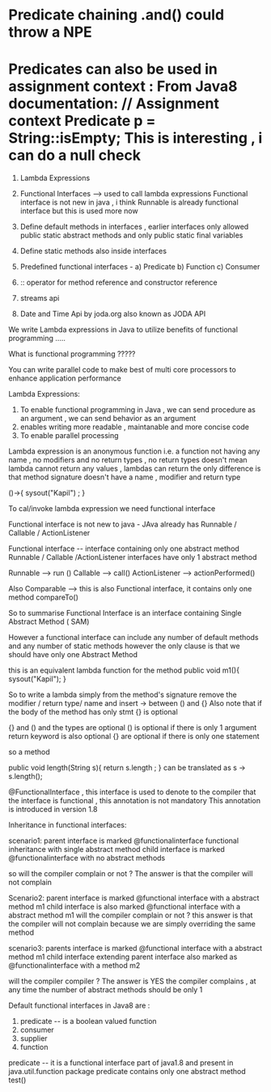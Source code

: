 
Predicate chaining .and() could throw a NPE
=============
Predicates can also be used in assignment context :
From Java8 documentation:
// Assignment context
     Predicate<String> p = String::isEmpty;
  This is interesting , i can do a null check 
====
1) Lambda Expressions
2) Functional Interfaces  --> used to call lambda expressions
Functional interface is not new in java , i think Runnable is already functional interface but this is used more now

3) Define default methods in interfaces , earlier interfaces only allowed public static abstract methods and only public static final variables
4) Define static methods also inside interfaces
5) Predefined functional interfaces - a) Predicate b) Function c) Consumer 
6) :: operator for method reference and constructor reference
7) streams api
8) Date and Time Api by joda.org also known as JODA API


We write Lambda expressions in Java to utilize benefits of functional programming .....

What is functional programming ?????

You can write parallel code to make best of multi core processors to enhance application performance

Lambda Expressions:
1) To enable functional programming in Java , we can send procedure as an argument , we can send behavior as an argument
2) enables writing more readable , maintanable and more concise code
3) To enable parallel processing 


Lambda expression is an anonymous function i.e. a function not having any name , no modifiers and no return types , no return types doesn't mean lambda cannot return any values , lambdas can return the only difference is that method signature doesn't have a name , modifier and return type 

()->{
sysout("Kapil") ; 
}


To cal/invoke lambda expression we need functional interface

Functional interface is not new to java - JAva already has Runnable / Callable / ActionListener

Functional interface -- interface containing only one abstract method
Runnable / Callable /ActionListener interfaces have only 1 abstract method

Runnable --> run ()
Callable --> call()
ActionListener --> actionPerformed()

Also Comparable --> this is also Functional interface, it contains only one method compareTo()

So to summarise Functional Interface is an interface containing Single Abstract Method ( SAM)

However a functional interface can include any number of default methods and any number of static methods however the only clause is that we should have only one Abstract Method

this is an equivalent lambda function for the method
public void m1(){
sysout("Kapil");
}

So to write a lambda simply from the method's signature remove the modifier / return type/ name and insert -> between () and {} 
Also note that if the body of the method has only stmt {} is optional

{} and () and the types are optional
() is optional if there is only 1 argument
return keyword is also optional
{} are optional if there is only one statement

so a method 

public void length(String s){
return s.length ;
}
can be translated as s -> s.length();




@FunctionalInterface , this interface is used to denote to the compiler that the interface is functional , this annotation is not mandatory 
This annotation is introduced in version 1.8


Inheritance in functional interfaces:

scenario1: 
parent interface is marked @functionalinterface functional inheritance with single abstract method
child interface is marked @functionalinterface with no abstract methods 

so will the compiler complain or not ? The answer is that the compiler will not complain

Scenario2:
parent interface is marked @functional interface with a abstract method m1
child interface is also marked @functional interface with a abstract method m1
will the compiler complain or not ? this answer is that the compiler will not complain because we are simply overriding the same method

scenario3:
parents interface is marked @functional interface with a abstract method m1
child interface extending parent interface also marked as @functionalinterface with a method m2

will the compiler compiler ? The answer is YES the compiler complains , at any time the number of abstract methods should be only 1 


Default functional interfaces in Java8 are :
1) predicate  -- is a boolean valued function
2) consumer
3) supplier
4) function

predicate -- it is a functional interface part of java1.8 and present in java.util.function package
predicate contains only one abstract method test()
